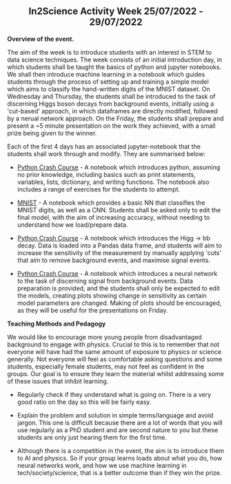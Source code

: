 <h2 align = 'center'> In2Science Activity Week 25/07/2022 - 29/07/2022</h2>

**Overview of the event.**

The aim of the week is to introduce students with an interest in STEM to data science techniques. The week consists of an initial introduction day, in which students shall be taught the basics of python and jupyter notebooks. We shall then introduce machine learning in a notebook which guides students through the process of setting up and training a simple model which aims to classify the hand-written digits of the MNIST dataset. On Wednesday and Thursday, the students shall be introduced to the task of discerning Higgs boson decays from background events, initially using a 'cut-based' approach, in which dataframes are directly modified, followed by a nerual network approach. On the Friday, the students shall prepare and present a ~5 minute presentation on the work they achieved, with a small prize being given to the winner.

Each of the first 4 days has an associated jupyter-notebook that the students shall work through and modify. They are summarised below:

* [Python Crash Course](../notebooks/Python&#32;Crash&#32;Course&#32;.ipynb) - A notebook which introduces python, assuming no prior knowledge, including basics such as print statements, variables, lists, dictionary, and writing functions. The notebook also includes a range of exercises for the students to attempt.

* [MNIST](./notebooks/MNIST.ipynb) - A notebook which provides a basic NN that classifies the MNIST digits, as well as a CNN. Students shall be asked only to edit the final model, with the aim of increasing accuracy, without needing to understand how we load/prepare data.

* [Python Crash Course](./notebooks/ATLAS&#32;Cut&#32;Based&#32;.ipynb) - A notebook which introduces the Higg -> bb decay. Data is loaded into a Pandas data frame, and students will aim to increase the sensitivity of the measurement by manually applying 'cuts' that aim to remove background events, and maximise signal events.

* [Python Crash Course](./notebooks/ATLAS_NN.ipynb) - A notebook which introduces a neural network to the task of discerning signal from background events. Data preparation is provided, and the students shall only be expected to edit the models, creating plots showing change in sensitivity as certain model parameters are changed. Making of plots should be encouraged, as they will be useful for the presentations on Friday.

**Teaching Methods and Pedagogy**

We would like to encourage more young people from disadvantaged background to engage with physics. Crucial to this is to remember that not everyone will have had the same amount of exposure to physics or science generally. Not everyone will feel as comfortable asking questions and some students, especially female students, may not feel as confident in the groups. Our goal is to ensure they learn the material whilst addressing some of these issues that inhibit learning.

* Regularly check if they understand what is going on. There is a very good ratio on the day so this will be fairly easy.

* Explain the problem and solution in simple terms/language and avoid jargon. This one is difficult because there are a lot of words that you will use regularly as a PhD student and are second nature to you but these students are only just hearing them for the first time.

* Although there is a competition in the event, the aim is to introduce them to AI and physics. So if your group learns loads about what you do, how neural networks work, and how we use machine learning in tech/society/science, that is a better outcome than if they win the prize. 